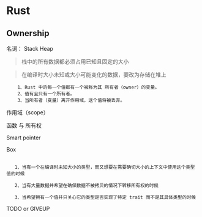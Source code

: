 # Rust

## Ownership

名词：
Stack Heap

> 栈中的所有数据都必须占用已知且固定的大小

> 在编译时大小未知或大小可能变化的数据，要改为存储在堆上

```text
    1、Rust 中的每一个值都有一个被称为其 所有者（owner）的变量。
    2、值有且只有一个所有者。
    3、当所有者（变量）离开作用域，这个值将被丢弃。
```

 作用域（scope）

 函数 与 所有权


 Smart pointer

 Box

 ```

    1、当有一个在编译时未知大小的类型，而又想要在需要确切大小的上下文中使用这个类型值的时候
    
    2、当有大量数据并希望在确保数据不被拷贝的情况下转移所有权的时候

    3、当希望拥有一个值并只关心它的类型是否实现了特定 trait 而不是其具体类型的时候

 ```

TODO or GIVEUP